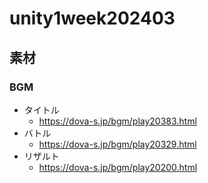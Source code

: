 # unity1week202403

## 素材

### BGM
- タイトル
    - https://dova-s.jp/bgm/play20383.html
- バトル
    - https://dova-s.jp/bgm/play20329.html
- リザルト
    - https://dova-s.jp/bgm/play20200.html